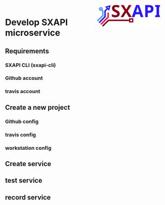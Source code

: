 <img align="right" height="70" src="https://raw.githubusercontent.com/startxfr/sxapi-core/master/docs/assets/logo.svg?sanitize=true">

Develop SXAPI microservice
==========================


Requirements
---------

### SXAPI CLI (sxapi-cli)


### Github account


### travis account



Create a new project
--------------------

### Github config


### travis config


### workstation config



Create service
--------------


test service
------------


record service
--------------
